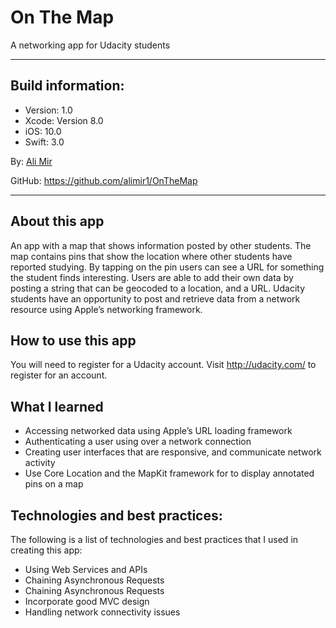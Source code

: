 # On The Map
A networking app for Udacity students

---
## Build information:
* Version: 1.0
* Xcode: Version 8.0
* iOS: 10.0
* Swift: 3.0

By: [Ali Mir](http://alimir.io)

GitHub: https://github.com/alimir1/OnTheMap

---

## About this app
An app with a map that shows information posted by other students. The map contains pins that show the location where other students have reported studying. By tapping on the pin users can see a URL for something the student finds interesting. Users are able to add their own data by posting a string that can be geocoded to a location, and a URL. Udacity students have an opportunity to post and retrieve data from a network resource using Apple’s networking framework.

## How to use this app
You will need to register for a Udacity account. Visit http://udacity.com/ to register for an account.

## What I learned
* Accessing networked data using Apple’s URL loading framework
* Authenticating a user using over a network connection
* Creating user interfaces that are responsive, and communicate network activity
* Use Core Location and the MapKit framework for to display annotated pins on a map

## Technologies and best practices:
The following is a list of technologies and best practices that I used in creating this app:
* Using Web Services and APIs
* Chaining Asynchronous Requests
* Chaining Asynchronous Requests
* Incorporate good MVC design
* Handling network connectivity issues
